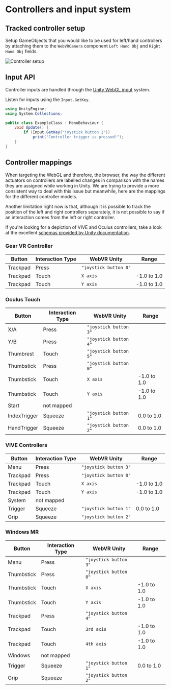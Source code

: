 # Controllers and input system

## Tracked controller setup

Setup GameObjects that you would like to be used for left/hand controllers by attaching 
them to the `WebVRCamera` component `Left Hand Obj` and `Right Hand Obj` fields.

![Controller setup](https://raw.githubusercontent.com/caseyyee/unity-webvr-export/master/Docs/images/attach-controllers.gif)

## Input API

Controller inputs are handled through the [Unity WebGL input](https://docs.unity3d.com/Manual/webgl-input.html) system.

Listen for inputs using the `Input.GetKey`.


```c#
using UnityEngine;
using System.Collections;

public class ExampleClass : MonoBehaviour {
    void Update() {
        if (Input.GetKey("joystick button 1"))
            print("Controller trigger is pressed!");
    }
}
```

## Controller mappings

When targeting the WebGL and therefore, the browser, the way the different actuators on controllers are labelled changes in comparison with the names they are assigned while working in Unity. We are trying to provide a more consistent way to deal with this issue but meanwhile, here are the mappings for the different controller models.

Another limitation right now is that, although it is possible to track the position of the left and right controllers separately, it is not possible to say if an interaction comes from the left or right controller.

If you're looking for a depiction of VIVE and Oculus controllers, take a look at the excellent [schemas provided by Unity documentation](https://docs.unity3d.com/Manual/OpenVRControllers.html).

### Gear VR Controller

Button | Interaction Type | WebVR Unity | Range  
--------|-----------------|---------------|------
Trackpad| Press | `"joystick button 0"` |
Trackpad | Touch | `X axis` | -1.0 to 1.0
Trackpad | Touch | `Y axis` | -1.0 to 1.0

### Oculus Touch

Button | Interaction Type | WebVR Unity | Range  
--------|-----------------|---------------|------
X/A | Press | `"joystick button 3"` |
Y/B | Press | `"joystick button 4"` |
Thumbrest | Touch | `"joystick button 5"` |
Thumbstick | Press | `"joystick button 0"` |
Thumbstick | Touch | `X axis` | -1.0 to 1.0
Thumbstick | Touch | `Y axis` | -1.0 to 1.0
Start | not mapped ||
IndexTrigger | Squeeze | `"joystick button 1"` | 0.0 to 1.0
HandTrigger | Squeeze | `"joystick button 2"` | 0.0 to 1.0 

### VIVE Controllers

Button | Interaction Type | WebVR Unity | Range  
--------|-----------------|---------------|------
Menu | Press | `"joystick button 3"` |
Trackpad| Press | `"joystick button 0"` |
Trackpad | Touch | `X axis` | -1.0 to 1.0
Trackpad | Touch | `Y axis` | -1.0 to 1.0
System | not mapped ||
Trigger | Squeeze | `"joystick button 1"` | 0.0 to 1.0
Grip | Squeeze | `"joystick button 2"` |

### Windows MR

Button | Interaction Type | WebVR Unity | Range  
--------|-----------------|---------------|------
Menu | Press | `"joystick button 3"` |
Thumbstick | Press | `"joystick button 0"` |
Thumbstick | Touch | `X axis` | -1.0 to 1.0
Thumbstick | Touch | `Y axis` | -1.0 to 1.0
Trackpad| Press | `"joystick button 4"` |
Trackpad | Touch | `3rd axis` | -1.0 to 1.0
Trackpad | Touch | `4th axis` | -1.0 to 1.0
Windows | not mapped ||
Trigger | Squeeze | `"joystick button 1"` | 0.0 to 1.0
Grip | Squeeze | `"joystick button 2"` |
